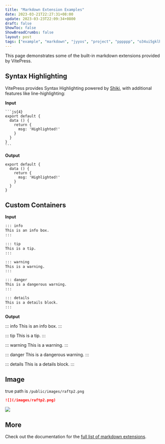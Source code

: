 ```yaml
---
title: "Markdown Extension Examples"
date: 2023-03-21T22:27:31+08:00
update: 2023-03-23T22:09:34+0800
draft: false
ShowToc: false
ShowBreadCrumbs: false
layout: post
tags: ["example", "markdown", "jyyos", "project", "pppppp", "o34ui5gklhj"]
---
```


This page demonstrates some of the built-in markdown extensions provided by VitePress.

## Syntax Highlighting

VitePress provides Syntax Highlighting powered by [Shiki](https://github.com/shikijs/shiki), with additional features like line-highlighting:

**Input**

````
```js{4}
export default {
  data () {
    return {
      msg: 'Highlighted!'
    }
  }
}
```
````

**Output**

```js{4}
export default {
  data () {
    return {
      msg: 'Highlighted!'
    }
  }
}
```

## Custom Containers

**Input**

```md
::: info
This is an info box.
:::

::: tip
This is a tip.
:::

::: warning
This is a warning.
:::

::: danger
This is a dangerous warning.
:::

::: details
This is a details block.
:::
```

**Output**

::: info
This is an info box.
:::

::: tip
This is a tip.
:::

::: warning
This is a warning.
:::

::: danger
This is a dangerous warning.
:::

::: details
This is a details block.
:::

## Image

true path is `/public/images/raftp2.png`

```md
![](/images/raftp2.png)
```

![](/images/raftp2.png)

## More

Check out the documentation for the [full list of markdown extensions](https://vitepress.dev/guide/markdown).
